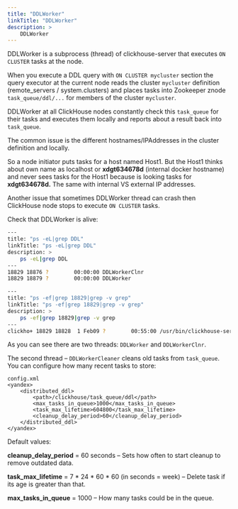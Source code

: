 ```yaml
---
title: "DDLWorker"
linkTitle: "DDLWorker"
description: >
    DDLWorker
---
```


DDLWorker is a subprocess \(thread\) of clickhouse-server that executes `ON CLUSTER` tasks at the node.

When you execute a DDL query with `ON CLUSTER mycluster` section the query executor at the current node reads the cluster `mycluster` definition \(remote\_servers / system.clusters\) and places tasks into Zookeeper znode `task_queue/ddl/...` for members of the cluster `mycluster`.

DDLWorker at all ClickHouse nodes constantly check this `task_queue` for their tasks and executes them locally and reports about a result back into `task_queue`.

The common issue is the different hostnames/IPAddresses in the cluster definition and locally.

So a node initiator puts tasks for a host named Host1. But the Host1 thinks about own name as localhost or **xdgt634678d** \(internal docker hostname\) and never sees tasks for the Host1 because is looking tasks for **xdgt634678d.** The same with internal VS external IP addresses.

Another issue that sometimes DDLWorker thread can crash then ClickHouse node stops to execute `ON CLUSTER` tasks.

Check that DDLWorker is alive:

```bash
---
title: "ps -eL|grep DDL"
linkTitle: "ps -eL|grep DDL"
description: >
    ps -eL|grep DDL
---
18829 18876 ?        00:00:00 DDLWorkerClnr
18829 18879 ?        00:00:00 DDLWorker

---
title: "ps -ef|grep 18829|grep -v grep"
linkTitle: "ps -ef|grep 18829|grep -v grep"
description: >
    ps -ef|grep 18829|grep -v grep
---
clickho+ 18829 18828  1 Feb09 ?        00:55:00 /usr/bin/clickhouse-server --con...
```

As you can see there are two threads: `DDLWorker` and `DDLWorkerClnr`.

The second thread – `DDLWorkerCleaner` cleans old tasks from `task_queue`. You can configure how many recent tasks to store:

```markup
config.xml
<yandex>
    <distributed_ddl>
        <path>/clickhouse/task_queue/ddl</path>
        <max_tasks_in_queue>1000</max_tasks_in_queue>
        <task_max_lifetime>604800</task_max_lifetime>
        <cleanup_delay_period>60</cleanup_delay_period>
    </distributed_ddl>
</yandex>
```

Default values:

**cleanup\_delay\_period** = 60 seconds – Sets how often to start cleanup to remove outdated data.

**task\_max\_lifetime** = 7 \* 24 \* 60 \* 60 \(in seconds = week\) – Delete task if its age is greater than that.

**max\_tasks\_in\_queue** = 1000 – How many tasks could be in the queue.



